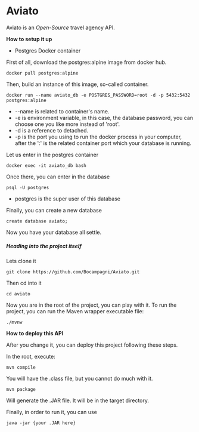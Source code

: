 # **Aviato**

Aviato is an _Open-Source_ travel agency API.

**How to setup it up**

* Postgres Docker container

First of all, download the postgres:alpine image from docker hub.

`docker pull postgres:alpine`

Then, build an instance of this image, so-called container.

`docker run --name aviato_db -e POSTGRES_PASSWORD=root -d -p 5432:5432 postgres:alpine`

* --name is related to container's name.
* -e is environment variable, in this case, the database password, you can choose one you like more instead of 'root'.
* -d is a reference to detached.
* -p is the port you using to run the docker process in your computer, after the ':' is the related container port which your database is running.

Let us enter in the postgres container

`docker exec -it aviato_db bash`

Once there, you can enter in the database

`psql -U postgres`

* postgres is the super user of this database

Finally, you can create a new database

`create database aviato;`

Now you have your database all settle.

##### Heading into the project itself

Lets clone it

`git clone https://github.com/Bocampagni/Aviato.git`

Then cd into it

`cd aviato`

Now you are in the root of the project, you can play with it. To run the project, you can run the Maven wrapper executable file:

`./mvnw`


**How to deploy this API**

After you change it, you can deploy this project following these steps.

In the root, execute:

`mvn compile`

You will have the .class file, but you cannot do much with it.

`mvn package`

Will generate the .JAR file. It will be in the target directory.

Finally, in order to run it, you can use

`java -jar {your .JAR here}`
